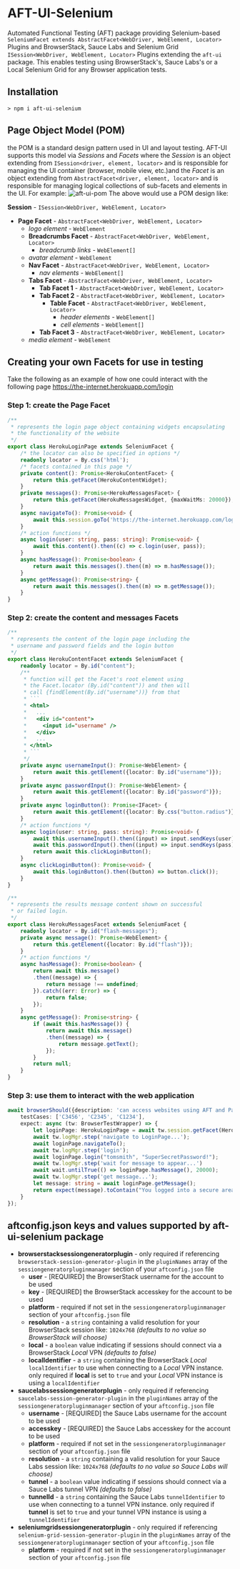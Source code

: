 # AFT-UI-Selenium
Automated Functional Testing (AFT) package providing Selenium-based `SeleniumFacet extends AbstractFacet<WebDriver, WebElement, Locator>` Plugins and BrowserStack, Sauce Labs and Selenium Grid `ISession<WebDriver, WebElement, Locator>` Plugins extending the `aft-ui` package. This enables testing using BrowserStack's, Sauce Labs's or a Local Selenium Grid for any Browser application tests.

## Installation
`> npm i aft-ui-selenium`

## Page Object Model (POM)
the POM is a standard design pattern used in UI and layout testing. AFT-UI supports this model via _Sessions_ and _Facets_ where the _Session_ is an object extending from `ISession<driver, element, locator>` and is responsible for managing the UI container (browser, mobile view, etc.)and the _Facet_ is an object extending from `AbstractFacet<driver, element, locator>` and is responsible for managing logical collections of sub-facets and elements in the UI. For example:
![aft-ui-pom](aft-ui-pom.png)
The above would use a POM design like:

**Session** - `ISession<WebDriver, WebElement, Locator>`
- **Page Facet** - `AbstractFacet<WebDriver, WebElement, Locator>`
  - _logo element_ - `WebElement`
  - **Breadcrumbs Facet** - `AbstractFacet<WebDriver, WebElement, Locator>`
    - _breadcrumb links_ - `WebElement[]`
  - _avatar element_ - `WebElement`
  - **Nav Facet** - `AbstractFacet<WebDriver, WebElement, Locator>`
    - _nav elements_ - `WebElement[]`
  - **Tabs Facet** - `AbstractFacet<WebDriver, WebElement, Locator>`
    - **Tab Facet 1** - `AbstractFacet<WebDriver, WebElement, Locator>`
    - **Tab Facet 2** - `AbstractFacet<WebDriver, WebElement, Locator>`
      - **Table Facet** - `AbstractFacet<WebDriver, WebElement, Locator>`
        - _header elements_ - `WebElement[]`
        - _cell elements_ - `WebElement[]`
    - **Tab Facet 3** - `AbstractFacet<WebDriver, WebElement, Locator>`
  - _media element_ - `WebElement`

## Creating your own Facets for use in testing
Take the following as an example of how one could interact with the following page https://the-internet.herokuapp.com/login

### Step 1: create the Page Facet

```typescript
/**
 * represents the login page object containing widgets encapsulating
 * the functionality of the website
 */
export class HerokuLoginPage extends SeleniumFacet {
    /* the locator can also be specified in options */
    readonly locator = By.css('html');
    /* facets contained in this page */
    private content(): Promise<HerokuContentFacet> {
        return this.getFacet(HerokuContentWidget);
    }
    private messages(): Promise<HerokuMessagesFacet> {
        return this.getFacet(HerokuMessagesWidget, {maxWaitMs: 20000});
    }
    async navigateTo(): Promise<void> {
        await this.session.goTo('https://the-internet.herokuapp.com/login');
    }
    /* action functions */
    async login(user: string, pass: string): Promise<void> {
        await this.content().then((c) => c.login(user, pass));
    }
    async hasMessage(): Promise<boolean> {
        return await this.messages().then((m) => m.hasMessage());
    }
    async getMessage(): Promise<string> {
        return await this.messages().then((m) => m.getMessage());
    }
}
```

### Step 2: create the content and messages Facets

```typescript
/**
 * represents the content of the login page including the 
 * username and password fields and the login button
 */
export class HerokuContentFacet extends SeleniumFacet {
    readonly locator = By.id("content");
    /**
     * function will get the Facet's root element using
     * the Facet.locator (By.id("content")) and then will
     * call {findElement(By.id("username"))} from that
     * ```
     * <html>
     *   ...
     *   <div id="content">
     *     <input id="username" />
     *   </div>
     *   ...
     * </html>
     * ```
     */
    private async usernameInput(): Promise<WebElement> {
        return await this.getElement({locator: By.id("username")});
    }
    private async passwordInput(): Promise<WebElement> {
        return await this.getElement({locator: By.id("password")});
    }
    private async loginButton(): Promise<IFacet> {
        return await this.getElement({locator: By.css("button.radius")});
    }
    /* action functions */
    async login(user: string, pass: string): Promise<void> {
        await this.usernameInput().then((input) => input.sendKeys(user));
        await this.passwordInput().then((input) => input.sendKeys(pass));
        return await this.clickLoginButton();
    }
    async clickLoginButton(): Promise<void> {
        await this.loginButton().then((button) => button.click());
    }
}
```
```typescript
/**
 * represents the results message content shown on successful 
 * or failed login.
 */
export class HerokuMessagesFacet extends SeleniumFacet {
    readonly locator = By.id("flash-messages");
    private async message(): Promise<WebElement> {
        return this.getElement({locator: By.id("flash")});
    }
    /* action functions */
    async hasMessage(): Promise<boolean> {
        return await this.message()
        .then((message) => {
            return message !== undefined;
        }).catch((err: Error) => {
            return false;
        });
    }
    async getMessage(): Promise<string> {
        if (await this.hasMessage()) {
            return await this.message()
            .then((message) => {
                return message.getText();
            });
        }
        return null;
    }
}
```
### Step 3: use them to interact with the web application

```typescript
await browserShould({description: 'can access websites using AFT and Page Widgets and Facets',
    testCases: ['C3456', 'C2345', 'C1234'],
    expect: async (tw: BrowserTestWrapper) => {
        let loginPage: HerokuLoginPage = await tw.session.getFacet(HerokuLoginPage);
        await tw.logMgr.step('navigate to LoginPage...');
        await loginPage.navigateTo();
        await tw.logMgr.step('login');
        await loginPage.login("tomsmith", "SuperSecretPassword!");
        await tw.logMgr.step('wait for message to appear...')
        await wait.untilTrue(() => loginPage.hasMessage(), 20000);
        await tw.logMgr.step('get message...');
        let message: string = await loginPage.getMessage();
        return expect(message).toContain("You logged into a secure area!");
    }
});
```
## aftconfig.json keys and values supported by aft-ui-selenium package
- **browserstacksessiongeneratorplugin** - only required if referencing `browserstack-session-generator-plugin` in the `pluginNames` array of the `sessiongeneratorpluginmanager` section of your `aftconfig.json` file
  - **user** - [REQUIRED] the BrowserStack username for the account to be used
  - **key** - [REQUIRED] the BrowserStack accesskey for the account to be used
  - **platform** - required if not set in the `sessiongeneratorpluginmanager` section of your `aftconfig.json` file
  - **resolution** - a `string` containing a valid resolution for your BrowserStack session like: `1024x768` _(defaults to no value so BrowserStack will choose)_
  - **local** - a `boolean` value indicating if sessions should connect via a BrowserStack _Local_ VPN _(defaults to false)_
  - **localIdentifier** - a `string` containing the BrowserStack _Local_ `localIdentifier` to use when connecting to a _Local_ VPN instance. only required if **local** is set to `true` and your _Local_ VPN instance is using a `localIdentifier`
- **saucelabssessiongeneratorplugin** - only required if referencing `saucelabs-session-generator-plugin` in the `pluginNames` array of the `sessiongeneratorpluginmanager` section of your `aftconfig.json` file
  - **username** - [REQUIRED] the Sauce Labs username for the account to be used
  - **accesskey** - [REQUIRED] the Sauce Labs accesskey for the account to be used
  - **platform** - required if not set in the `sessiongeneratorpluginmanager` section of your `aftconfig.json` file
  - **resolution** - a `string` containing a valid resolution for your Sauce Labs session like: `1024x768` _(defaults to no value so Sauce Labs will choose)_
  - **tunnel** - a `boolean` value indicating if sessions should connect via a Sauce Labs tunnel VPN _(defaults to false)_
  - **tunnelId** - a `string` containing the Sauce Labs `tunnelIdentifier` to use when connecting to a tunnel VPN instance. only required if **tunnel** is set to `true` and your tunnel VPN instance is using a `tunnelIdentifier`
- **seleniumgridsessiongeneratorplugin** - only required if referencing `selenium-grid-session-generator-plugin` in the `pluginNames` array of the `sessiongeneratorpluginmanager` section of your `aftconfig.json` file
  - **platform** - required if not set in the `sessiongeneratorpluginmanager` section of your `aftconfig.json` file